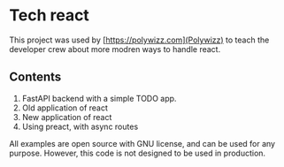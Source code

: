 # Tech react
This project was used by [https://polywizz.com](Polywizz) to teach the developer crew about more modren ways to handle react. 

## Contents
1. FastAPI backend with a simple TODO app.
2. Old application of react
3. New application of react
4. Using preact, with async routes

All examples are open source with GNU license, and can be used for any purpose. However, this code is not designed to be used in production.